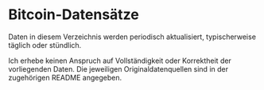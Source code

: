 # Bitcoin-Datensätze

Daten in diesem Verzeichnis werden periodisch aktualisiert, typischerweise täglich oder stündlich.

Ich erhebe keinen Anspruch auf Vollständigkeit oder Korrektheit der vorliegenden Daten.
Die jeweiligen Originaldatenquellen sind in der zugehörigen README angegeben.
